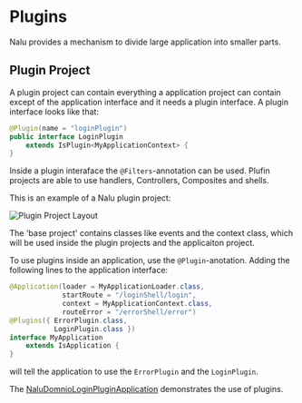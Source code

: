 # Plugins
Nalu provides a mechanism to divide large application into smaller parts.

## Plugin Project
A plugin project can contain everything a application project can contain except of the application interface and it needs a plugin interface. A plugin interface looks like that:

```Java
@Plugin(name = "loginPlugin")
public interface LoginPlugin
    extends IsPlugin<MyApplicationContext> {
}
```

Inside a plugin interaface the `@Filters`-annotation can be used. Plufin projects are able to use handlers, Controllers, Composites and shells.

This is an example of a Nalu plugin project:

![Plugin Project Layout](https://github.com/NaluKit/nalu/blob/master/etc/images/PluginProject.png)

The 'base project' contains classes like events and the context class, which will be used inside the plugin projects and the applicaiton project.

To use plugins inside an application, use the `@Plugin`-anotation. Adding the following lines to the application interface:

```java
@Application(loader = MyApplicationLoader.class,
             startRoute = "/loginShell/login",
             context = MyApplicationContext.class,
             routeError = "/errorShell/error")
@Plugins({ ErrorPlugin.class,
           LoginPlugin.class })
interface MyApplication
    extends IsApplication {
}
```
will tell the application to use the `ErrorPlugin` and the `LoginPlugin`.

The [NaluDomnioLoginPluginApplication](ToDo) demonstrates the use of plugins.
